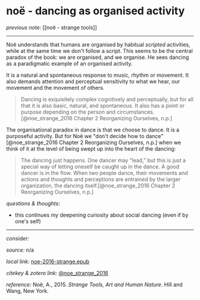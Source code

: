 # noë - dancing as organised activity

_previous note:_ [[noë - strange tools]]

---

Noë understands that humans are organised by habitual _scripted_ activities, while at the same time we don't follow a script. This seems to be the central paradox of the book: we are organised, and we organise. He sees dancing as a paradigmatic example of an organised activity.

It is a natural and spontaneous response to music, rhythm or movement. It also demands attention and perceptual sensitivity to what we hear, our movement and the movement of others. 

>Dancing is exquisitely complex cognitively and perceptually, but for all that it is also basic, natural, and spontaneous. It also has a point or purpose depending on the person and circumstances.[@noe_strange_2016 Chapter 2 Reorganizing Ourselves, n.p.]

The organisational paradox in dance is that we choose to dance. It is a purposeful activity. But for Noë we "don't decide how to dance" [@noe_strange_2016 Chapter 2 Reorganizing Ourselves, n.p.] when we think of it at the level of being swept up into the heart of the dancing:

>The dancing just happens. One dancer may “lead,” but this is just a special way of letting oneself be caught up in the dance. A good dancer is in the flow. When two people dance, their movements and actions and thoughts and perceptions are entrained by the larger organization, the dancing itself.[@noe_strange_2016 Chapter 2 Reorganizing Ourselves, n.p.]

_questions & thoughts:_

- this continues my deepening curiosity about social dancing (even if by one's self)

--- 

_consider:_


_source:_ n/a

_local link:_ [noe-2016-strange.epub](hook://file/mT3dr3uDv?p=RHJvcGJveC9iaWJsaW9ncmFwaHkgcGRmcw==&n=noe-2016-strange.epub)

_citekey & zotero link:_ [@noe_strange_2016](zotero://select/items/1_2YWDYY3Z)

_reference:_ Noë, A., 2015. _Strange Tools, Art and Human Nature_. Hill and Wang, New York.

